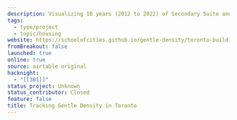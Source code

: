 ```yaml
---
description: Visualizing 10 years (2012 to 2022) of Secondary Suite and Laneway / Garden Suite building permits in Toronto
tags: 
  - type/project
  - topic/housing
website: https://schoolofcities.github.io/gentle-density/toronto-building-permits
fromBreakout: false
launched: true
online: true
source: airtable original
hacknight: 
  - "[[381]]"
status_project: Unknown
status_contributor: Closed
feature: false
title: Tracking Gentle Density in Toronto
---
```

